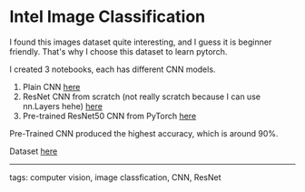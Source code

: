 # Intel Image Classification

I found this images dataset quite interesting, and I guess it is beginner friendly. That's why I choose this dataset to learn pytorch. 

I created 3 notebooks, each has different CNN models.
1. Plain CNN [here](https://www.kaggle.com/code/iqbalpahlevi/plain-cnn)
2. ResNet CNN from scratch (not really scratch because I can use nn.Layers hehe) [here](https://www.kaggle.com/code/iqbalpahlevi/resnet-cnn)
3. Pre-trained ResNet50 CNN from PyTorch [here](https://www.kaggle.com/code/iqbalpahlevi/pre-trained-resnet)

Pre-Trained CNN produced the highest accuracy, which is around 90%. 

Dataset [here](https://www.kaggle.com/datasets/puneet6060/intel-image-classification/data)

---
tags: computer vision, image classfication, CNN, ResNet
